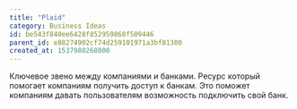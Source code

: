 ```yaml
---
title: "Plaid"
category: Business Ideas
id: be543f840ee6428f852959868f509446
parent_id: e88274902cf74d259101971a3bf81300
created_at: 1537980268000
---
```


Ключевое звено между компаниями и банками. Ресурс который помогает компаниям получить доступ к банкам. Это поможет компаниям давать пользователям возможность подключить свой банк.
    
